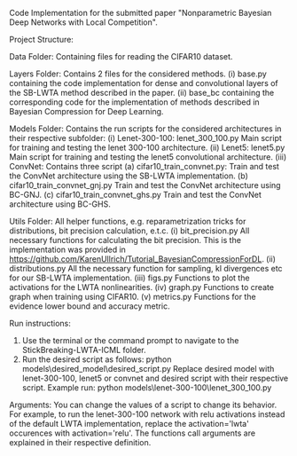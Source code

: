 Code Implementation for the submitted paper "Nonparametric Bayesian Deep Networks with Local Competition".

Project Structure:

Data Folder: Containing files for reading the CIFAR10 dataset.

Layers Folder: Contains 2 files for the considered methods.
	(i) base.py containing the code implementation for dense and convolutional layers of the SB-LWTA method described in the paper.
	(ii) base_bc containing the corresponding code for the implementation of methods described in Bayesian Compression for Deep Learning.

Models Folder: Contains the run scripts for the considered architectures in their respective subfolder:
	(i) Lenet-300-100: lenet_300_100.py Main script for training and testing the lenet 300-100 architecture.
	(ii) Lenet5: lenet5.py Main script for training and testing the lenet5 convolutional architecture.
	(iii) ConvNet: Contains three script
		(a) cifar10_train_convnet.py: Train and test the ConvNet architecture using the SB-LWTA implementation.
		(b) cifar10_train_convnet_gnj.py Train and test the ConvNet architecture using BC-GNJ.
		(c) cifar10_train_convnet_ghs.py Train and test the ConvNet architecture using BC-GHS.

Utils Folder: All helper functions, e.g. reparametrization tricks for distributions, bit precision calculation, e.t.c.
	(i) bit_precision.py All necessary functions for calculating the bit precision. This is the implementation was provided in https://github.com/KarenUllrich/Tutorial_BayesianCompressionForDL.
	(ii) distributions.py All the necessary function for sampling, kl divergences etc for our SB-LWTA implementation.
	(iii) figs.py Functions to plot the activations for the LWTA nonlinearities.
	(iv) graph.py Functions to create graph when training using CIFAR10.
	(v) metrics.py Functions for the evidence lower bound and accuracy metric.

Run instructions:
1) Use the terminal or the command prompt to navigate to the StickBreaking-LWTA-ICML folder.
2) Run the desired script as follows:
	python models\desired_model\desired_script.py
Replace desired model with lenet-300-100, lenet5 or convnet and desired script with their respective script.
Example run: python models\lenet-300-100\lenet_300_100.py

Arguments:
You can change the values of a script to change its behavior.
For example, to run the lenet-300-100 network with relu activations instead of the default LWTA implementation, replace the activation='lwta' occurences with activation='relu'.
The functions call arguments are explained in their respective definition.
